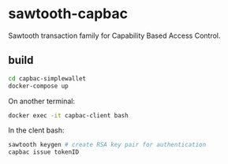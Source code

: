 # sawtooth-capbac

Sawtooth transaction family for Capability Based Access Control.

## build

```bash
cd capbac-simplewallet
docker-compose up
```

On another terminal:

```bash
docker exec -it capbac-client bash
```

In the clent bash:

```bash
sawtooth keygen # create RSA key pair for authentication
capbac issue tokenID
```